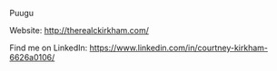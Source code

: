 Puugu

Website:
http://therealckirkham.com/

Find me on LinkedIn:
https://www.linkedin.com/in/courtney-kirkham-6626a0106/